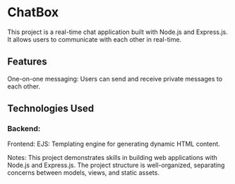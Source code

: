 # ChatBox
This project is a real-time chat application built with Node.js and Express.js. It allows users to communicate with each other in real-time.
<h2>Features</h2>
One-on-one messaging: Users can send and receive private messages to each other.
<h2>Technologies Used</h2>
<h3>Backend:</h3
Node.js: JavaScript runtime environment used to build the server-side logic of the application.
Express.js: Web framework for Node.js that simplifies building web applications.
<h3>Frontend:</h3>
EJS: Templating engine for generating dynamic HTML content.

Notes: This project demonstrates skills in building web applications with Node.js and Express.js.
The project structure is well-organized, separating concerns between models, views, and static assets.
